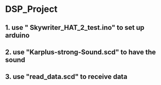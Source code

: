 # DSP_Project
## 1. use " Skywriter_HAT_2_test.ino"  to set up arduino 
## 2. use "Karplus-strong-Sound.scd" to have the sound
## 3. use "read_data.scd" to receive data
